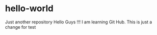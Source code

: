 # hello-world
Just another repository
Hello Guys !!! I am learning Git Hub.
This is just a change for test
